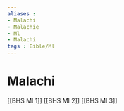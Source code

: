 ```yaml
---
aliases : 
- Malachi
- Malachie
- Ml
- Malachi
tags : Bible/Ml
---
```


# Malachi

[[BHS Ml 1]]
[[BHS Ml 2]]
[[BHS Ml 3]]
